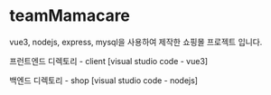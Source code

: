 # teamMamacare

vue3, nodejs, express, mysql을 사용하여 제작한 쇼핑몰 프로젝트 입니다.

프런트엔드 디렉토리 - client [visual studio code - vue3]

백엔드 디렉토리 - shop [visual studio code - nodejs]
